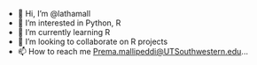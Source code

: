- 👋 Hi, I’m @lathamall
- 👀 I’m interested in Python, R
- 🌱 I’m currently learning R
- 💞️ I’m looking to collaborate on R projects
- 📫 How to reach me Prema.mallipeddi@UTSouthwestern.edu...

<!---
lathamall/lathamall is a ✨ special ✨ repository because its `README.md` (this file) appears on your GitHub profile.
You can click the Preview link to take a look at your changes.
--->
